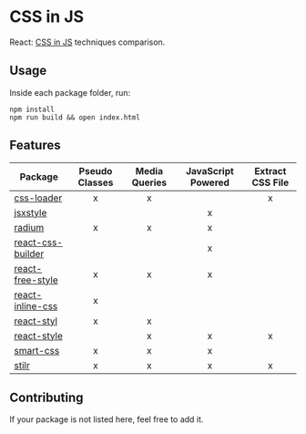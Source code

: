 # CSS in JS
React: [CSS in JS](https://speakerdeck.com/vjeux/react-css-in-js) techniques comparison.

## Usage
Inside each package folder, run:

```
npm install
npm run build && open index.html
```

## Features
| Package | Pseudo Classes | Media Queries | JavaScript Powered | Extract CSS File |
|---------|:--------------:|:-------------:|:------------------:|:----------------:|
| [css-loader](https://github.com/webpack/css-loader) | x | x | | x |
| [jsxstyle](https://github.com/petehunt/jsxstyle) | | | x | |
| [radium](https://github.com/FormidableLabs/radium) | x | x | x | |
| [react-css-builder](https://github.com/jhudson8/react-css-builder) | | | x | |
| [react-free-style](https://github.com/blakeembrey/react-free-style) | x | x | x | |
| [react-inline-css](https://github.com/RickWong/react-inline-css) | x | | | |
| [react-styl](https://github.com/nick/react-styl) | x | x | | |
| [react-style](https://github.com/js-next/react-style) | | x | x | x |
| [smart-css](https://github.com/hackhat/smart-css) | x | x | x | |
| [stilr](https://github.com/chriskjaer/stilr) | x | x | x | x |

## Contributing
If your package is not listed here, feel free to add it.
